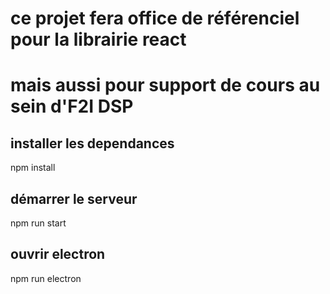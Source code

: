 
# ce projet fera office de référenciel pour la librairie react
# mais aussi pour support de cours au sein d'F2I DSP

## installer les dependances
npm install


## démarrer le serveur 
npm run start

## ouvrir electron
npm run electron
